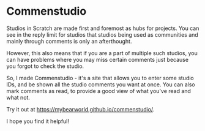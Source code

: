 # Commenstudio

Studios in Scratch are made first and foremost as hubs for projects. You can see in the reply limit for studios that studios being used as communities and mainly through comments is only an afterthought.

However, this also means that if you are a part of multiple such studios, you can have problems where you may miss certain comments just because you forgot to check the studio.

So, I made Commenstudio - it's a site that allows you to enter some studio IDs, and be shown all the studio comments you want at once. You can also mark comments as read, to provide a good view of what you've read and what not.

Try it out at <https://mybearworld.github.io/commenstudio/>.

I hope you find it helpful!
